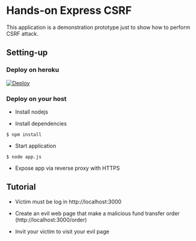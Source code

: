 # Hands-on Express CSRF

This application is a demonstration prototype just to show how to perform CSRF attack.

## Setting-up

### Deploy on heroku

[![Deploy](https://www.herokucdn.com/deploy/button.svg)](https://heroku.com/deploy?template=https://github.com/0xdbe-appsec/csrf-express)

### Deploy on your host

* Install nodejs

* Install dependencies

```console
$ npm install
```

* Start application

```console
$ node app.js
```

* Expose app via reverse proxy with HTTPS

## Tutorial

* Victim must be log in http://localhost:3000

* Create an evil web page that make a malicious fund transfer order (http://localhost:3000/order)

* Invit your victim to visit your evil page
